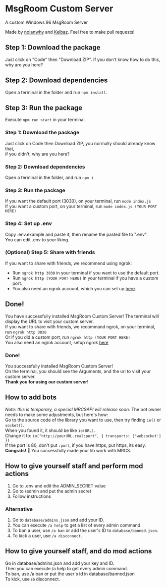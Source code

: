 # MsgRoom Custom Server

A custom Windows 96 MsgRoom Server

Made by [nolanwhy](https://github.com/nolanwhy) and [Kelbaz](https://github.com/kelbazz). Feel free to make pull requests!

## Step 1: Download the package

Just click on "Code" then "Download ZIP". If you don't know how to do this, why are you here?

## Step 2: Download dependencies

Open a terminal in the folder and run `npm install`.

## Step 3: Run the package

Execute `npm run start` in your terminal.

### Step 1: Download the package
Just click on Code then Download ZIP, you normally should already know that,<br>
if you didn't, why are you here?
### Step 2: Download dependencies
Open a terminal in the folder, and run ```npm i```<br>
### Step 3: Run the package
If you want the default port (3030), on your terminal, run ```node index.js```<br>
If you want a custom port, on your terminal, run ```node index.js (YOUR PORT HERE)```
### Step 4: Set up .env
Copy .env.example and paste it, then rename the pasted file to ".env".<br>
You can edit .env to your liking.
### (Optional) Step 5: Share with friends
If you want to share with friends, we recommend using ngrok:
- Run `ngrok http 3030` in your terminal if you want to use the default port.
- Run `ngrok http (YOUR PORT HERE)` in your terminal if you have a custom port.
- You also need an ngrok account, which you can set up [here](https://ngrok.com/).
## Done!
You have successfully installed MsgRoom Custom Server! The terminal will display the URL to visit your custom server.<br>
If you want to share with friends, we recommand ngrok, on your terminal, run ```ngrok http 3030```<br>
Or if you did a custom port, run ```ngrok http (YOUR PORT HERE)```<br>
You also need an ngrok account, setup ngrok [here](https://ngrok.com/)
### Done!
You successfully installed MsgRoom Custom Server!<br>
On the terminal, you should see the Arguments, and the url to visit your custom server.<br>
**Thank you for using our custom server!**
## How to add bots
*Note: this is temporary, a special MRCSAPI will release soon.*
The bot owner needs to make some adjustments, but here's how: \
Go to the source code of the library you want to use, then try finding `io()` or `socket()`. \
When you found it, it should be like `io(URL)`. \
Change it to: `io("http://yourURL.real:port", { transports: ['websocket'] })` \
If the port is 80, don't put `:port`, if you have https, put https, its easy.
**Congrats! 🎉** You successfully made your lib work with MRCS.
## How to give yourself staff and perform mod actions
1. Go to .env and edit the ADMIN_SECRET value
2. Go to /admin and put the admin secret
3. Follow instructions
### Alternative
1. Go to `database/admins.json` and add your ID.
2. You can execute `/a help` to get a list of every admin command.
3. To ban a user, use `/a ban` or add the user's ID to `database/banned.json`.
4. To kick a user, use `/a disconnect`.
## How to give yourself staff, and do mod actions
Go in database/admins.json and add your key and ID.<br>
Then you can execute /a help to get every admin command.<br>
To ban, use /a ban or put the user's id in database/banned.json<br>
To kick, use /a disconnect.<br>